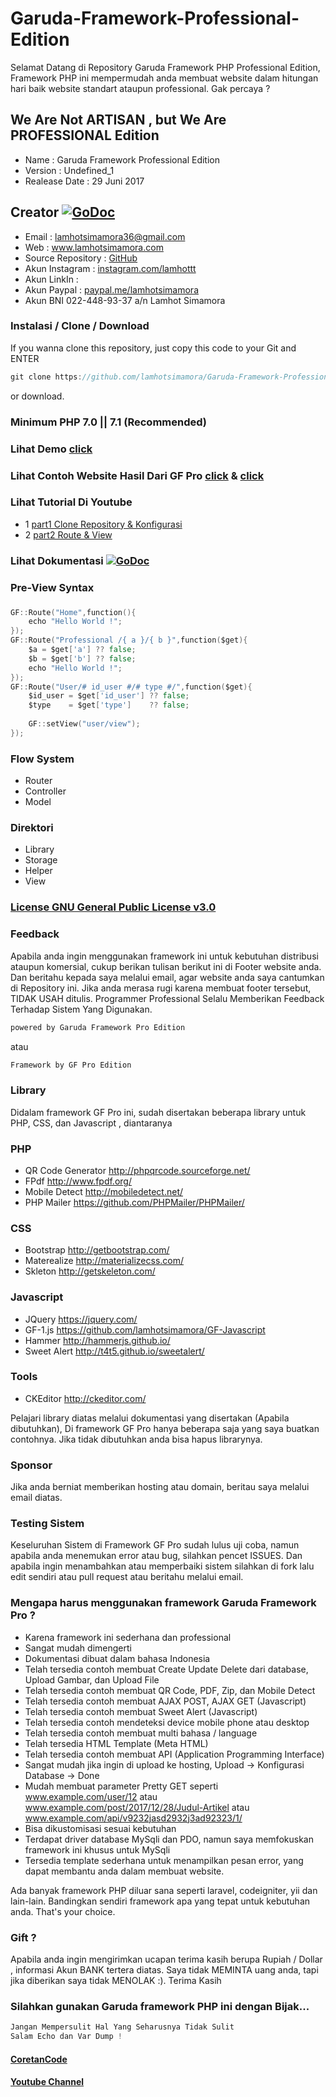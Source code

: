 # Garuda-Framework-Professional-Edition
Selamat Datang di Repository Garuda Framework PHP Professional Edition, Framework PHP ini mempermudah anda membuat website dalam hitungan hari baik website standart ataupun professional. Gak percaya ? 

## We Are Not ARTISAN , but We Are PROFESSIONAL Edition 

* Name                : Garuda Framework Professional Edition
* Version           	: Undefined_1 
* Realease Date    	: 29 Juni 2017
## Creator [![GoDoc](https://img.shields.io/twitter/url/http/shields.io.svg?style=social)](https://www.lamhotsimamora.com/) 
* Email            	: lamhotsimamora36@gmail.com 
* Web              	: <a href="https://lamhotsimamora.com" target="_blank">www.lamhotsimamora.com</a>
* Source Repository 	: </strong> <a href="https://github.com/lamhotsimamora/Garuda-Framework-Professional-Edition" target="_blank">GitHub</a>
* Akun Instagram      : <a href="https://www.instagram.com/lamhottt/" target="_blank">instagram.com/lamhottt</a>
* Akun LinkIn 		: <a href="#"></a>
* Akun Paypal         : <a href="https://www.paypal.me/lamhotsimamora" target="_blank">paypal.me/lamhotsimamora</a>
* Akun BNI 022-448-93-37 a/n Lamhot Simamora

### Instalasi / Clone / Download
If you wanna clone this repository, just copy this code to your Git and ENTER
```go 
git clone https://github.com/lamhotsimamora/Garuda-Framework-Professional-Edition.git
```
or download.

### Minimum PHP 7.0 || 7.1 (Recommended)

### Lihat Demo <a href="https://garudaframeworkpro.lamhotsimamora.com" target="_blank">click</a>

### Lihat Contoh Website Hasil Dari GF Pro <a href="https://www.chat.lamhotsimamora.com/login" target="_blank">click</a> & <a href="https://s.lamhotsimamora.com/" target="_blank">click</a>

### Lihat Tutorial Di  Youtube 
* 1
<a href="https://www.youtube.com/watch?v=cw3NeFtwqAg">part1 Clone Repository & Konfigurasi</a>
* 2
<a href="https://www.youtube.com/watch?v=4RN56pYzZiE">part2 Route & View</a>

### Lihat Dokumentasi  [![GoDoc](http://img.shields.io/badge/go-documentation-blue.svg?style=flat-square)](https://garudaframeworkpro.lamhotsimamora.com/dokumentasi/) 

### Pre-View Syntax
### 
```go  
GF::Route("Home",function(){
	echo "Hello World !";
});
GF::Route("Professional /{ a }/{ b }",function($get){
	$a = $get['a'] ?? false;
	$b = $get['b'] ?? false;
	echo "Hello World !";
});
GF::Route("User/# id_user #/# type #/",function($get){
    $id_user = $get['id_user'] ?? false;
    $type    = $get['type']    ?? false;
    
    GF::setView("user/view");
});
```

### Flow System
* Router 
* Controller
* Model

### Direktori 
* Library
* Storage
* Helper
* View

### <a href="https://raw.githubusercontent.com/lamhotsimamora/Garuda-Framework-Professional-Edition/master/LICENSE" target="_blank">License GNU General Public License v3.0</a>

### Feedback 
Apabila anda ingin menggunakan framework ini untuk kebutuhan  distribusi ataupun komersial, cukup berikan tulisan berikut ini di Footer website anda. Dan beritahu kepada saya melalui email, agar website anda saya cantumkan di Repository ini. 
Jika anda merasa rugi karena membuat footer tersebut, TIDAK USAH ditulis. Programmer Professional Selalu Memberikan Feedback Terhadap Sistem Yang Digunakan.

```go 
powered by Garuda Framework Pro Edition 
```
atau
```go 
Framework by GF Pro Edition  
```

### Library
Didalam framework GF Pro ini, sudah disertakan beberapa library untuk PHP, CSS, dan Javascript , diantaranya

### PHP
* QR Code Generator http://phpqrcode.sourceforge.net/
* FPdf http://www.fpdf.org/
* Mobile Detect http://mobiledetect.net/
* PHP Mailer https://github.com/PHPMailer/PHPMailer/

### CSS
* Bootstrap http://getbootstrap.com/
* Materealize http://materializecss.com/
* Skleton http://getskeleton.com/

### Javascript
* JQuery https://jquery.com/
* GF-1.js https://github.com/lamhotsimamora/GF-Javascript
* Hammer http://hammerjs.github.io/
* Sweet Alert http://t4t5.github.io/sweetalert/

### Tools
* CKEditor http://ckeditor.com/

Pelajari library diatas melalui dokumentasi yang disertakan (Apabila dibutuhkan), Di framework GF Pro hanya beberapa saja yang saya buatkan contohnya. Jika tidak dibutuhkan anda bisa hapus librarynya. 

### Sponsor
Jika anda berniat memberikan hosting atau domain, beritau saya melalui email diatas.

### Testing Sistem
Keseluruhan Sistem di Framework GF Pro sudah lulus uji coba, namun apabila anda menemukan error atau bug, silahkan pencet ISSUES.
Dan apabila ingin menambahkan atau memperbaiki sistem silahkan di fork lalu edit sendiri atau pull request atau beritahu melalui email.

### Mengapa harus menggunakan framework Garuda Framework Pro ?
* Karena framework ini sederhana dan professional
* Sangat mudah dimengerti
* Dokumentasi dibuat dalam bahasa Indonesia
* Telah tersedia contoh membuat Create Update Delete dari database, Upload Gambar, dan Upload File
* Telah tersedia contoh membuat QR Code, PDF, Zip, dan Mobile Detect
* Telah tersedia contoh membuat AJAX POST, AJAX GET (Javascript)
* Telah tersedia contoh membuat Sweet Alert (Javascript)
* Telah tersedia contoh mendeteksi device mobile phone atau desktop
* Telah tersedia contoh membuat multi bahasa / language
* Telah tersedia HTML Template (Meta HTML)
* Telah tersedia contoh membuat API (Application Programming Interface) 
* Sangat mudah jika ingin di upload ke hosting, Upload -> Konfigurasi Database -> Done
* Mudah membuat parameter Pretty GET seperti www.example.com/user/12 atau www.example.com/post/2017/12/28/Judul-Artikel atau www.example.com/api/v9232jasd2932j3ad92323/1/
* Bisa dikustomisasi sesuai kebutuhan
* Terdapat driver database MySqli dan PDO, namun saya memfokuskan framework ini khusus untuk MySqli
* Tersedia template sederhana untuk menampilkan pesan error, yang dapat membantu anda dalam membuat website.

Ada banyak framework PHP diluar sana seperti laravel, codeigniter, yii dan lain-lain. 
Bandingkan sendiri framework apa yang tepat untuk kebutuhan anda. That's your choice.

### Gift ?
Apabila anda ingin mengirimkan ucapan terima kasih berupa Rupiah / Dollar , informasi Akun BANK tertera diatas. 
Saya tidak MEMINTA uang anda, tapi jika diberikan saya tidak MENOLAK :). Terima Kasih

### Silahkan gunakan Garuda framework PHP ini dengan Bijak...

```go 
Jangan Mempersulit Hal Yang Seharusnya Tidak Sulit
Salam Echo dan Var Dump !
```


#### <a href='https://coretancode.wordpress.com/'>CoretanCode</a> 
#### <a href='https://www.youtube.com/channel/UCmsX7f_05_JfiWlVpSLWCCA'>Youtube Channel</a> 
